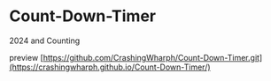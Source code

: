 # Count-Down-Timer
2024 and Counting 

preview 
[[https://github.com/CrashingWharph/Count-Down-Timer.git](https://crashingwharph.github.io/Count-Down-Timer/)
](https://crashingwharph.github.io/count-down-timer/)
